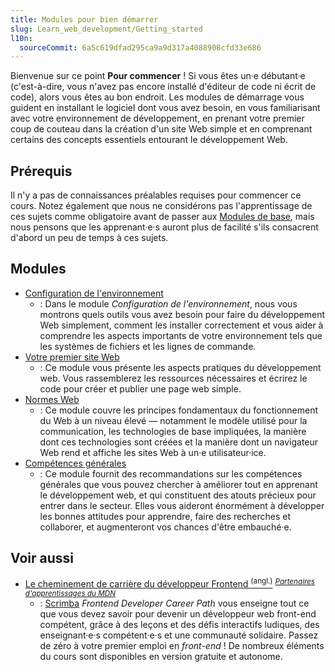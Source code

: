 ```yaml
---
title: Modules pour bien démarrer
slug: Learn_web_development/Getting_started
l10n:
  sourceCommit: 6a5c619dfad295ca9a9d317a4088908cfd33e686
---
```


Bienvenue sur ce point **Pour commencer**&nbsp;! Si vous êtes un·e débutant·e (c'est-à-dire, vous n'avez pas encore installé d'éditeur de code ni écrit de code), alors vous êtes au bon endroit. Les modules de démarrage vous guident en installant le logiciel dont vous avez besoin, en vous familiarisant avec votre environnement de développement, en prenant votre premier coup de couteau dans la création d'un site Web simple et en comprenant certains des concepts essentiels entourant le développement Web.

## Prérequis

Il n'y a pas de connaissances préalables requises pour commencer ce cours. Notez également que nous ne considérons pas l'apprentissage de ces sujets comme obligatoire avant de passer aux [Modules de base](/fr/docs/Learn_web_development/Core), mais nous pensons que les apprenant·e·s auront plus de facilité s'ils consacrent d'abord un peu de temps à ces sujets.

## Modules

- [Configuration de l'environnement](/fr/docs/Learn_web_development/Getting_started/Environment_setup)
  - : Dans le module _Configuration de l'environnement_, nous vous montrons quels outils vous avez besoin pour faire du développement Web simplement, comment les installer correctement et vous aider à comprendre les aspects importants de votre environnement tels que les systèmes de fichiers et les lignes de commande.
- [Votre premier site Web](/fr/docs/Learn_web_development/Getting_started/Your_first_website)
  - : Ce module vous présente les aspects pratiques du développement web. Vous rassemblerez les ressources nécessaires et écrirez le code pour créer et publier une page web simple.
- [Normes Web](/fr/docs/Learn_web_development/Getting_started/Web_standards)
  - : Ce module couvre les principes fondamentaux du fonctionnement du Web à un niveau élevé — notamment le modèle utilisé pour la communication, les technologies de base impliquées, la manière dont ces technologies sont créées et la manière dont un navigateur Web rend et affiche les sites Web à un·e utilisateur·ice.
- [Compétences générales](/fr/docs/Learn_web_development/Getting_started/Soft_skills)
  - : Ce module fournit des recommandations sur les compétences générales que vous pouvez chercher à améliorer tout en apprenant le développement web, et qui constituent des atouts précieux pour entrer dans le secteur. Elles vous aideront énormément à développer les bonnes attitudes pour apprendre, faire des recherches et collaborer, et augmenteront vos chances d'être embauché·e.

## Voir aussi

- [Le cheminement de carrière du développeur Frontend <sup>(angl.)</sup>](https://scrimba.com/the-frontend-developer-career-path-c0j?via=mdn) <sup>[_Partenaires d'apprentissages du MDN_](/fr/docs/MDN/Writing_guidelines/Learning_content#liens_et_intégrations_des_partenaires)</sup>
  - : [Scrimba](https://scrimba.com?via=mdn) _Frontend Developer Career Path_ vous enseigne tout ce que vous devez savoir pour devenir un développeur web front-end compétent, grâce à des leçons et des défis interactifs ludiques, des enseignant·e·s compétent·e·s et une communauté solidaire. Passez de zéro à votre premier emploi en <i lang="en">front-end</i> ! De nombreux éléments du cours sont disponibles en version gratuite et autonome.

